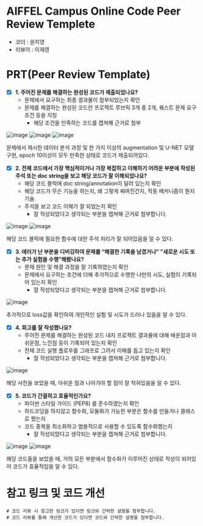 # AIFFEL Campus Online Code Peer Review Templete
- 코더 : 윤지영
- 리뷰어 : 이재영


# PRT(Peer Review Template)
- [x]  **1. 주어진 문제를 해결하는 완성된 코드가 제출되었나요?**
    - 문제에서 요구하는 최종 결과물이 첨부되었는지 확인
    - 문제를 해결하는 완성된 코드란 프로젝트 루브릭 3개 중 2개, 
    퀘스트 문제 요구조건 등을 지칭
        - 해당 조건을 만족하는 코드를 캡쳐해 근거로 첨부
     
![image](https://github.com/youungg/AIFFEL_Quest_YJH/assets/149548911/b3a7270b-4db2-47fb-a38a-33c8beed5f5c)
![image](https://github.com/youungg/AIFFEL_Quest_YJH/assets/149548911/bff678b0-c408-46b1-a0c9-b86956fb66ec)
![image](https://github.com/youungg/AIFFEL_Quest_YJH/assets/149548911/0dfe6214-ba64-4cd2-a370-eccfed63c9d3)


문제에서 제시한 데이터 분석 과정 및 한 가지 이상의 augmentation 및 U-NET 모델 구현, epoch 10이상이 모두 만족한 상태로 코드가 제출되어있다.

    
- [x]  **2. 전체 코드에서 가장 핵심적이거나 가장 복잡하고 이해하기 어려운 부분에 작성된 
주석 또는 doc string을 보고 해당 코드가 잘 이해되었나요?**
    - 해당 코드 블럭에 doc string/annotation이 달려 있는지 확인
    - 해당 코드가 무슨 기능을 하는지, 왜 그렇게 짜여진건지, 작동 메커니즘이 뭔지 기술.
    - 주석을 보고 코드 이해가 잘 되었는지 확인
        - 잘 작성되었다고 생각되는 부분을 캡쳐해 근거로 첨부합니다.
     
![image](https://github.com/youungg/AIFFEL_Quest_YJH/assets/149548911/6c85c38e-4bdd-4732-ae1f-efadf3f1a6bf)
![image](https://github.com/youungg/AIFFEL_Quest_YJH/assets/149548911/efbf03cd-f50d-4a32-8b10-afdd104f0906)

해당 코드 블럭에 필요한 함수에 대한 주석 처리가 잘 되어있음을 알 수 있다.

        
- [x]  **3. 에러가 난 부분을 디버깅하여 문제를 “해결한 기록을 남겼거나” 
”새로운 시도 또는 추가 실험을 수행”해봤나요?**
    - 문제 원인 및 해결 과정을 잘 기록하였는지 확인
    - 문제에서 요구하는 조건에 더해 추가적으로 수행한 나만의 시도, 
    실험이 기록되어 있는지 확인
        - 잘 작성되었다고 생각되는 부분을 캡쳐해 근거로 첨부합니다.
     
![image](https://github.com/youungg/AIFFEL_Quest_YJH/assets/149548911/8af0e815-787c-43bd-a550-4066d1feed63)


추가적으로 loss값을 확인하여 개인적인 실험 및 시도가 드러나 있음을 알 수 있다.
        
- [x]  **4. 회고를 잘 작성했나요?**
    - 주어진 문제를 해결하는 완성된 코드 내지 프로젝트 결과물에 대해
    배운점과 아쉬운점, 느낀점 등이 기록되어 있는지 확인
    - 전체 코드 실행 플로우를 그래프로 그려서 이해를 돕고 있는지 확인
        - 잘 작성되었다고 생각되는 부분을 캡쳐해 근거로 첨부합니다.


![image](https://github.com/youungg/AIFFEL_Quest_YJH/assets/149548911/2f58eef1-7725-491e-a683-c471e4a1bdf9)


해당 사진을 보았을 때, 아쉬운 점과 나아가야 할 점이 잘 적혀있음을 알 수 있다.


- [x]  **5. 코드가 간결하고 효율적인가요?**
    - 파이썬 스타일 가이드 (PEP8) 를 준수하였는지 확인
    - 하드코딩을 하지않고 함수화, 모듈화가 가능한 부분은 함수를 만들거나 클래스로 짰는지
    - 코드 중복을 최소화하고 범용적으로 사용할 수 있도록 함수화했는지
        - 잘 작성되었다고 생각되는 부분을 캡쳐해 근거로 첨부합니다.

![image](https://github.com/youungg/AIFFEL_Quest_YJH/assets/149548911/715d85f0-7af5-4d58-95ec-737a1c2cf494)
![image](https://github.com/youungg/AIFFEL_Quest_YJH/assets/149548911/70d629a4-a132-48ab-8a10-fffc575066cf)


해당 코드들을 보았을 때, 거의 모든 부분에서 함수화가 이루어진 상태로 작성이 되어있어 코드가 효율적임을 알 수 있다.


# 참고 링크 및 코드 개선
```
# 코드 리뷰 시 참고한 링크가 있다면 링크와 간략한 설명을 첨부합니다.
# 코드 리뷰를 통해 개선한 코드가 있다면 코드와 간략한 설명을 첨부합니다.
```
